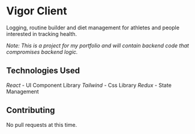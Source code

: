 # Vigor Client

Logging, routine builder and diet management for athletes and people interested in tracking health.

<em>Note: This is a project for my portfolio and will contain backend code that compromises backend logic.</em>

## Technologies Used

<em>React</em> - UI Component Library
<em>Tailwind</em> - Css Library 
<em>Redux</em> - State Management                 

## Contributing

No pull requests at this time.
